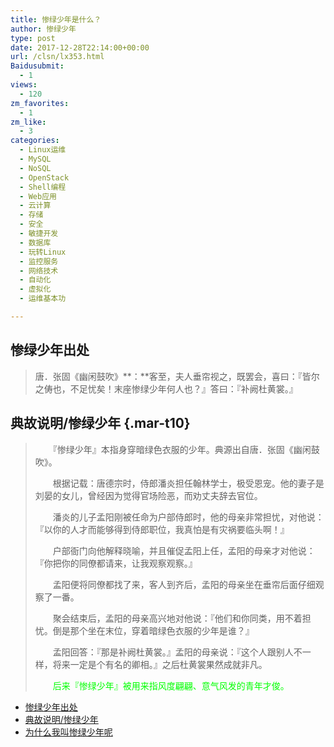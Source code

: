 ```yaml
---
title: 惨绿少年是什么？
author: 惨绿少年
type: post
date: 2017-12-28T22:14:00+00:00
url: /clsn/lx353.html
Baidusubmit:
  - 1
views:
  - 120
zm_favorites:
  - 1
zm_like:
  - 3
categories:
  - Linux运维
  - MySQL
  - NoSQL
  - OpenStack
  - Shell编程
  - Web应用
  - 云计算
  - 存储
  - 安全
  - 敏捷开发
  - 数据库
  - 玩转Linux
  - 监控服务
  - 网络技术
  - 自动化
  - 虚拟化
  - 运维基本功

---
```

## <span id="i">惨绿少年出处</span>

> 唐．张固《幽闲鼓吹》**：**客至，夫人垂帘视之，既罢会，喜曰：『皆尔之俦也，不足忧矣！末座惨绿少年何人也？』答曰：『补阙杜黄裳。』

## <span id="i-2">典故说明<span class="f18">/惨绿少年</span></span> {.mar-t10}

> 　　『惨绿少年』本指身穿暗绿色衣服的少年。典源出自唐．张固《幽闲鼓吹》。
> 
> 　　根据记载：唐德宗时，侍郎潘炎担任翰林学士，极受恩宠。他的妻子是刘晏的女儿，曾经因为觉得官场险恶，而劝丈夫辞去官位。
> 
> 　　潘炎的儿子孟阳刚被任命为户部侍郎时，他的母亲非常担忧，对他说：『以你的人才而能够得到侍郎职位，我真怕是有灾祸要临头啊！』
> 
> 　　户部衙门向他解释晓喻，并且催促孟阳上任，孟阳的母亲才对他说：『你把你的同僚都请来，让我观察观察。』
> 
> 　　孟阳便将同僚都找了来，客人到齐后，孟阳的母亲坐在垂帘后面仔细观察了一番。
> 
> 　　聚会结束后，孟阳的母亲高兴地对他说：『他们和你同类，用不着担忧。倒是那个坐在末位，穿着暗绿色衣服的少年是谁？』
> 
> 　　孟阳回答：『那是补阙杜黄裳。』孟阳的母亲说：『这个人跟别人不一样，将来一定是个有名的卿相。』之后杜黄裳果然成就非凡。
> 
> 　　<span style="color: #00ff00;">后来『惨绿少年』被用来指风度翩翩、意气风发的青年才俊。&nbsp;</span>


<div id="toc_container" class="toc_white have_bullets">
  <ul class="toc_list">
    <li>
      <a href="#i">惨绿少年出处</a>
    </li>
    <li>
      <a href="#i-2">典故说明/惨绿少年</a>
    </li>
    <li>
      <a href="#i-3">为什么我叫惨绿少年呢</a>
    </li>
  </ul>
</div>